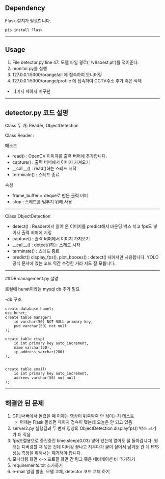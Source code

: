 ## Dependency
Flask 설치가 필요합니다.
```
pip install Flask
```

***

## Usage

1. File detector.py line 47: 모델 파일 경로('./v8sbest.pt')를 적어준다.
2. monitor.py를 실행
3. 127.0.0.1:5000/orange/all 에 접속하여 모니터링
4. 127.0.0.1:5000/orange/profile 에 접속하여 CCTV주소 추가 혹은 삭제

- 나머지 페이지 미구현

***

## detector.py 코드 설명

Class 두 개: Reader, ObjectDetection

Class Reader : 

메소드
- read() : OpenCV 이미지를 출력 버퍼에 추가합니다.
- capture() : 출력 버퍼에서 이미지 가져오기
- \_\_call\_\_() :  read()하는 스레드 시작
- terminate() : 스레드 종료

속성
- frame_buffer = deque로 만든 출력 버퍼
- stop : 스레드를 멈추기 위해 사용


***

Class ObjectDetection:
- detect() : Reader에서 읽어 온 이미지를 predict해서 바운딩 박스 치고 fps도 넣어서  출력 버퍼에 저장
- capture() : 출력 버퍼에서 이미지 가져오기
- \_\_call\_\_() :  detect()하는 스레드 시작
- terminate() : 스레드 종료
- predict() display_fps(), plot_bboxes() : detect() 내에서만 사용합니다. YOLO공식 문서에 있는 코드 약간 수정한 거라 저도 잘 모릅니다.

***

##DBmanagement.py 설명

로컬에 hunet이라는 mysql db 추가 필요

-db 구조
```
create database hunet;
use hunet;
create table manager(
	id varchar(50) NOT NULL primary key,
	pwd varchar(50) not null
);

create table rtsp(
	id int primary key auto_increment,
	name varchar(50),
	ip_address varchar(200)
);


create table email(
	id int primary key auto_increment,
	addrees varchar(50) not null
);

```
 

***

## 해결안 된 문제

1. GPU서버에서 돌렸을 때 이제는 영상이 뒤죽박죽 안 섞이는지 테스트
    - 어제는 Flask 돌리면 페이지 접속이 됐는데 오늘은 안 되고 있음
2. server2.py 실행결과 두 번째 영상의 ObjectDetection.displayfps() 박스 크기가 더 작음
3. fps조절용으로 중간중간 time.sleep(0.03) 넣어 놨는데 없어도 잘 돌아갑니다. 원래는 디버깅할 때 넣은 건데 디버깅 끝나고 지우다가 굳이 싶어서 남겨둔 건 데 FPS 성능 측정을 위해서는 제거해야 합니다.
4. 모니터링 화면 <-> 프로필 화면 간 링크 혹은 네비게이션 바 추가하기
5. requirements.txt 추가하기
6. e-mail 알림 발송, 모델 교체, detector 코드 교체 하기
